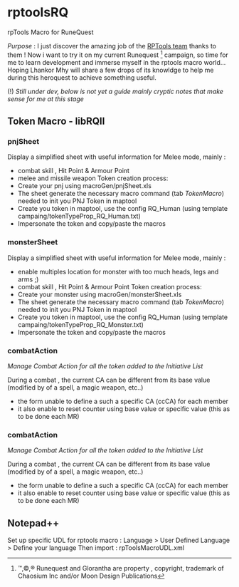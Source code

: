 # rptoolsRQ
rpTools Macro for RuneQuest

*Purpose* : I just discover the amazing job of the [RPTools team](https://www.rptools.net/)  thanks to them ! Now i want to try it on my current Runequest [^1] campaign, so time for me to learn development and immerse myself in the rptools macro world...
Hoping Lhankor Mhy will share a few drops of its knowldge to help me during this heroquest to achieve something useful.

(!) *Still under dev, below is not yet a guide mainly cryptic notes that make sense for me at this stage*

## Token Macro - libRQII
### pnjSheet
Display a simplified sheet with useful information for Melee mode, mainly :
- combat skill , Hit Point & Armour Point
- melee and missile weapon
Token creation process: 
- Create your pnj using macroGen/pnjSheet.xls
- The sheet generate the necessary macro command (tab *TokenMacro*) needed to init you PNJ Token in maptool
- Create you token in maptool, use the config RQ_Human (using template campaing/tokenTypeProp_RQ_Human.txt)
- Impersonate the token and copy/paste the macros

### monsterSheet
Display a simplified sheet with useful information for Melee mode, mainly :
- enable multiples location for monster with too much heads, legs and arms ;)
- combat skill , Hit Point & Armour Point
Token creation process: 
- Create your monster using macroGen/monsterSheet.xls
- The sheet generate the necessary macro command (tab *TokenMacro*) needed to init you PNJ Token in maptool
- Create you token in maptool, use the config RQ_Human (using template campaing/tokenTypeProp_RQ_Monster.txt)
- Impersonate the token and copy/paste the macros

### combatAction
*Manage Combat Action for all the token added to the Initiative List*

During a combat , the current CA can be different from its base value (modified by of a spell, a magic weapon, etc..)
- the form unable to define a such a specific CA (ccCA) for each member
- it also enable to reset counter using base value or specific value (this as to be done each MR)

### combatAction
*Manage Combat Action for all the token added to the Initiative List*

During a combat , the current CA can be different from its base value (modified by of a spell, a magic weapon, etc..)
- the form unable to define a such a specific CA (ccCA) for each member
- it also enable to reset counter using base value or specific value (this as to be done each MR)

## Notepad++
Set up specific UDL for rptools macro : Language > User Defined Language > Define your language
Then import : rpToolsMacroUDL.xml

[^1]: &trade;,&copy;,&reg;  Runequest and Glorantha are property , copyright, trademark of Chaosium Inc and/or Moon Design Publications

